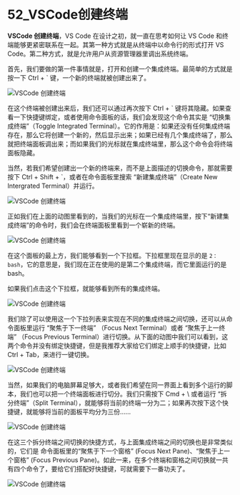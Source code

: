 # 52_VSCode创建终端

**VSCode 创建终端**，VS Code 在设计之初，就一直在思考如何让 VS Code 和终端能够更紧密联系在一起。其第一种方式就是从终端中以命令行的形式打开 VS Code。第二种方式，就是允许用户从资源管理器里调出系统终端。

首先，我们要做的第一件事情就是，打开和创建一个集成终端。最简单的方式就是按一下 Ctrl + ` 键，一个新的终端就被创建出来了。

![VSCode 创建终端](https://img.geek-docs.com/vscode/terminal/terminal-1.gif)

在这个终端被创建出来后，我们还可以通过再次按下 Ctrl + ` 键将其隐藏。如果查看一下快捷键绑定，或者使用命令面板的话，我们会发现这个命令其实是 “切换集成终端”（Toggle Integrated Terminal）。它的作用是：如果还没有任何集成终端存在，那么它将创建一个新的，然后显示出来；如果已经有几个集成终端了，那么就把终端面板调出来；而如果我们的光标就在集成终端里，那么这个命令会将终端面板隐藏。

当然，若我们希望创建出一个新的终端来，而不是上面描述的切换命令，那就需要按下 Ctrl + Shift + `，或者在命令面板里搜索 “新建集成终端”（Create New Intergrated Terminal）并运行。

![VSCode 创建终端](https://img.geek-docs.com/vscode/terminal/terminal-2.gif)

正如我们在上面的动图里看到的，当我们的光标在一个集成终端里，按下“新建集成终端”的命令时，我们会在终端面板里看到一个崭新的终端。

![VSCode 创建终端](https://img.geek-docs.com/vscode/terminal/terminal-3.png)

在这个面板的最上方，我们能够看到一个下拉框。下拉框里现在显示的是 `2：bash`，它的意思是，我们现在正在使用的是第二个集成终端，而它里面运行的是 bash。

如果我们点击这个下拉框，就能够看到所有的集成终端。

![VSCode 创建终端](https://img.geek-docs.com/vscode/terminal/terminal-4.png)

我们除了可以使用这一个下拉列表来实现在不同的集成终端之间切换，还可以从命令面板里运行 “聚焦于下一终端” （Focus Next Terminal）或者 “聚焦于上一终端” （Focus Previous Terminal）进行切换。从下面的动图中我们可以看到，这两个命令并没有绑定快捷键，但是我推荐大家给它们绑定上顺手的快捷键，比如 Ctrl + Tab，来进行一键切换。

![VSCode 创建终端](https://img.geek-docs.com/vscode/terminal/terminal-5.gif)

当然，如果我们的电脑屏幕足够大，或者我们希望在同一界面上看到多个运行的脚本，我们也可以把一个终端面板进行切分。我们只需按下 Cmd + \ 或者运行 “拆分终端”（Split Terminal），就能够将当前的终端一分为二；如果再次按下这个快捷键，就能够将当前的面板平均分为三份……

![VSCode 创建终端](https://img.geek-docs.com/vscode/terminal/terminal-6.gif)

在这三个拆分终端之间切换的快捷方式，与上面集成终端之间的切换也是非常类似的，它们是 命令面板里的“聚焦于下一个窗格” (Focus Next Pane)、“聚焦于上一个窗格” (Focus Previous Pane)。如此一来，在多个终端和窗格之间切换就一共有四个命令了，要给它们搭配好快捷键，可就需要下一番功夫了。

![VSCode 创建终端](https://img.geek-docs.com/vscode/terminal/terminal-7.gif)